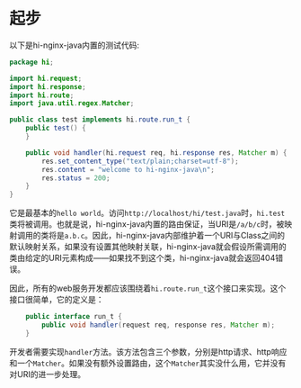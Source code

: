 # 起步

以下是hi-nginx-java内置的测试代码:
```java
package hi;

import hi.request;
import hi.response;
import hi.route;
import java.util.regex.Matcher;

public class test implements hi.route.run_t {
    public test() {
    }

    public void handler(hi.request req, hi.response res, Matcher m) {
        res.set_content_type("text/plain;charset=utf-8");
        res.content = "welcome to hi-nginx-java\n";
        res.status = 200;
    }
}

```
它是最基本的`hello world`。访问`http://localhost/hi/test.java`时，`hi.test`类将被调用。也就是说，hi-nginx-java内置的路由保证，当URI是`/a/b/c`时，被映射调用的类将是`a.b.c`。因此，hi-nginx-java内部维护着一个URI与Class之间的默认映射关系，如果没有设置其他映射关联，hi-nginx-java就会假设所需调用的类由给定的URI元素构成——如果找不到这个类，hi-nginx-java就会返回404错误。

因此，所有的web服务开发都应该围绕着`hi.route.run_t`这个接口来实现。这个接口很简单，它的定义是：
```java
    public interface run_t {
        public void handler(request req, response res, Matcher m);
    }
```
开发者需要实现`handler`方法。该方法包含三个参数，分别是http请求、http响应和一个`Matcher`。如果没有额外设置路由，这个`Matcher`其实没什么用，它并没有对URI的进一步处理。

